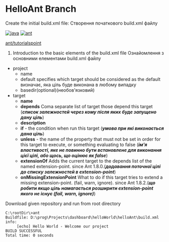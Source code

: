 ﻿# HelloAnt Branch
Create the initial build.xml file:
Створення початкового build.xml файлу
 
[![java](https://img.shields.io/badge/%20-java-red)](https://docs.oracle.com/en/java/javase/15/) 
[![ant](https://img.shields.io/badge/%20-ant-violet)](https://ant.apache.org/manual/index.html)

[ant/tutorialspoint](https://www.tutorialspoint.com/ant/index.htm)

1. Introduction to the basic elements of the build.xml file
Ознайомлення з основними  елементами build.xml  файлу
* project
	- name
	- default 
		specifies which target should be considered as the default
		визначає, яка ціль буде виконана в любому випадку
	- basedir(optional)(необов'язковий)
* target
	- **name**
	- **depends** Coma separate list of target those depend this target (***список залежностей через кому після яких буде запущено дану ціль***)
	- **description**
	- **if** - the condition when run this target (***умова при які виконається дана ціль***)
	- **unless** - the name of the property that must not be set in order for this target to execute, or something evaluating to false (***ім'я властивості, яке не повинно бути встановлене для виконання цієї цілі, або щось, що оцінює як false***)
	- **extensionOf**	Adds the current target to the depends list of the named extension-point. since Ant 1.8.0.(***додавання поточної цілі до списку залежностей в extension-point***)
	- **onMissingExtensionPoint**	What to do if this target tries to extend a missing extension-point. (fail, warn, ignore). since Ant 1.8.2.(***що робити якщо ціль намагається розширити extension-point якого не існує (fail, warn, ignore)***)

Download given repository and run from root directory
```
C:\rootDir\>ant
Buildfile: D:\prog\Projects\dashboard\helloWorld\helloAnt\build.xml
info:
     [echo] Hello World - Welcome our project
BUILD SUCCESSFUL
Total time: 0 seconds
```
